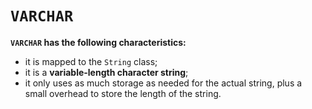 # `VARCHAR`
**`VARCHAR` has the following characteristics:**
- it is mapped to the `String` class;
- it is a **variable-length character string**;
- it only uses as much storage as
needed for the actual string, plus a small overhead
to store the length of the string.